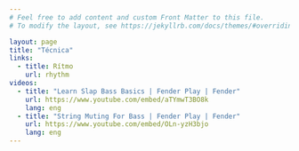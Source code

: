 ```yaml
---
# Feel free to add content and custom Front Matter to this file.
# To modify the layout, see https://jekyllrb.com/docs/themes/#overriding-theme-defaults

layout: page
title: "Técnica"
links:
  - title: Rítmo
    url: rhythm
videos:
  - title: "Learn Slap Bass Basics | Fender Play | Fender"
    url: https://www.youtube.com/embed/aTYmwT3BO8k
    lang: eng
  - title: "String Muting For Bass | Fender Play | Fender"
    url: https://www.youtube.com/embed/OLn-yzH3bjo
    lang: eng
---
```

